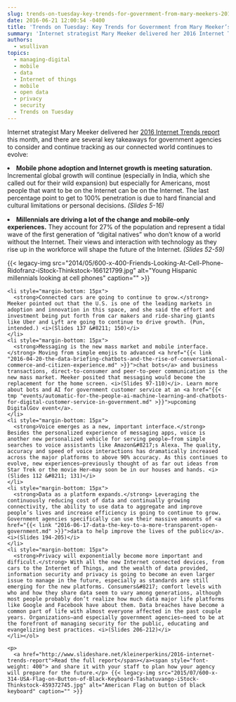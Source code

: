 ```yaml
---
slug: trends-on-tuesday-key-trends-for-government-from-mary-meekers-2016-internet-trends
date: 2016-06-21 12:00:54 -0400
title: 'Trends on Tuesday: Key Trends for Government from Mary Meeker’s 2016 Internet Trends'
summary: 'Internet strategist Mary Meeker delivered her 2016 Internet Trends report this month, and there are several key takeaways for government agencies to consider and continue tracking as our connected world continues to evolve: Mobile phone adoption and Internet growth is meeting saturation. Incremental global growth will continue (especially in India, which she called out for'
authors:
  - wsullivan
topics:
  - managing-digital
  - mobile
  - data
  - Internet of things
  - mobile
  - open data
  - privacy
  - security
  - Trends on Tuesday
---
```


Internet strategist Mary Meeker delivered her  [2016 Internet Trends report](http://www.slideshare.net/kleinerperkins/2016-internet-trends-report) this month, and there are several key takeaways for government agencies to consider and continue tracking as our connected world continues to evolve:

<li style="margin-bottom: 15px">
  <strong>Mobile phone adoption and Internet growth is meeting saturation.</strong> Incremental global growth will continue (especially in India, which she called out for their wild expansion) but especially for Americans, most people that want to be on the Internet can be on the Internet. The last percentage point to get to 100% penetration is due to hard financial and cultural limitations or personal decisions. <i>(Slides 5-16)</i>
</li>
<li style="margin-bottom: 15px">
  <strong>Millennials are driving a lot of the change and mobile-only experiences.</strong> They account for 27% of the population and represent a tidal wave of the first generation of “digital natives” who don’t know of a world without the Internet. Their views and interaction with technology as they rise up in the workforce will shape the future of the Internet. <i><i>(Slides 52-59)<br /> </i></i></p> <p>
    {{< legacy-img src="2014/05/600-x-400-Friends-Looking-At-Cell-Phone-Ridofranz-iStock-Thinkstock-166121799.jpg" alt="Young Hispanic millennials looking at cell phones" caption="" >}}</li>

    <li style="margin-bottom: 15px">
      <strong>Connected cars are going to continue to grow.</strong> Meeker pointed out that the U.S. is one of the leading markets in adoption and innovation in this space, and she said the effort and investment being put forth from car makers and ride-sharing giants like Uber and Lyft are going to continue to drive growth. (Pun, intended.) <i>(Slides 137 &#8211; 150)</i>
    </li>
    <li style="margin-bottom: 15px">
      <strong>Messaging is the new mass market and mobile interface.</strong> Moving from simple emojis to advanced <a href="{{< link "2016-04-20-the-data-briefing-chatbots-and-the-rise-of-conversational-commerce-and-citizen-experience.md" >}}">chat bots</a> and business transactions, direct-to-consumer and peer-to-peer communication is the new mass market. Meeker posited that messaging would become the replacement for the home screen. <i>(Slides 97-110)</i>. Learn more about bots and AI for government customer service at an <a href="{{< tmp "events/automatic-for-the-people-ai-machine-learning-and-chatbots-for-digital-customer-service-in-government.md" >}}">upcoming DigitalGov event</a>.
    </li>
    <li style="margin-bottom: 15px">
      <strong>Voice emerges as a new, important interface.</strong> Besides the personalized experience of messaging apps, voice is another new personalized vehicle for serving people—from simple searches to voice assistants like Amazon&#8217;s Alexa. The quality, accuracy and speed of voice interactions has dramatically increased across the major platforms to above 90% accuracy. As this continues to evolve, new experiences—previously thought of as far out ideas from Star Trek or the movie Her—may soon be in our houses and hands. <i>(Slides 112 &#8211; 131)</i>
    </li>
    <li style="margin-bottom: 15px">
      <strong>Data as a platform expands.</strong> Leveraging the continuously reducing cost of data and continually growing connectivity, the ability to use data to aggregate and improve people’s lives and increase efficiency is going to continue to grow. Government agencies specifically can use their massive amounts of <a href="{{< link "2016-06-17-data-the-key-to-a-more-transparent-open-government.md" >}}">data to help improve the lives of the public</a>. <i>(Slides 194-205)</i>
    </li>
    <li style="margin-bottom: 15px">
      <strong>Privacy will exponentially become more important and difficult.</strong> With all the new Internet connected devices, from cars to the Internet of Things, and the wealth of data provided, information security and privacy is going to become an even larger issue to manage in the future, especially as standards are still emerging for the new platforms. Consumers&#8217; comfort levels with who and how they share data seem to vary among generations, although most people probably don’t realize how much data major life platforms like Google and Facebook have about them. Data breaches have become a common part of life with almost everyone affected in the past couple years. Organizations—and especially government agencies—need to be at the forefront of managing security for the public, educating and evangelizing best practices. <i>(Slides 206-212)</i>
    </li></ol>

    <p>
      <a href="http://www.slideshare.net/kleinerperkins/2016-internet-trends-report">Read the full report</span></a><span style="font-weight: 400"> and share it with your staff to plan how your agency will prepare for the future.</p> {{< legacy-img src="2015/07/600-x-314-USA-Flag-on-Button-of-Black-Keyboard-Tashatuvango-iStock-Thinkstock-459372745.jpg" alt="American Flag on button of black keyboard" caption="" >}}
